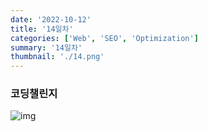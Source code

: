 ```yaml
---
date: '2022-10-12'
title: '14일차'
categories: ['Web', 'SEO', 'Optimization']
summary: '14일차'
thumbnail: './14.png'
---
```

### 코딩챌린지
![img](./14.png)